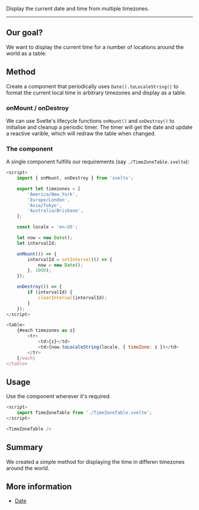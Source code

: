 <script>
    import TimeZones from '$lib/components/TimeZones.svelte';
</script>

Display the current date and time from multiple timezones.

---

## Our goal?

We want to display the current time for a number of locations around the world
as a table:

<TimeZones />

## Method

Create a component that periodically uses ```Date().toLocaleString()``` to
format the current local time in arbitrary timezones and display as a table.

### onMount / onDestroy

We can use Svelte's lifecycle functions ```onMount()``` and ```onDestroy()```
to initialise and cleanup a periodic timer. The timer will get the date and
update a reactive varible, which will redraw the table when changed.

### The component

A single component fulfills our requirements (say ```./TimeZoneTable.svelte```):

```js
<script>
    import { onMount, onDestroy } from 'svelte';

    export let timezones = [
        'America/New_York',
        'Europe/London',
        'Asia/Tokyo',
        'Australia/Brisbane',
    ];

    const locale = 'en-US';

    let now = new Date();
    let intervalId;

    onMount(() => {
        intervalId = setInterval(() => {
            now = new Date();
        }, 1000);
    });

    onDestroy(() => {
        if (intervalId) {
            clearInterval(intervalId);
        }
    });
</script>

<table>
    {#each timezones as z}
        <tr>
            <td>{z}</td>
            <td>{now.toLocaleString(locale, { timeZone: z })</td>
        </tr>
    {/each}
</table>
```

## Usage

Use the component wherever it's required:

```js
<script>
    import TimeZoneTable from './TimeZoneTable.svelte';
</script>

<TimeZoneTable />
```

## Summary

We created a simple method for displaying the time in differen timezones
around the world.

## More information

- [Date](https://developer.mozilla.org/en-US/docs/Web/JavaScript/Reference/Global_Objects/Date)
